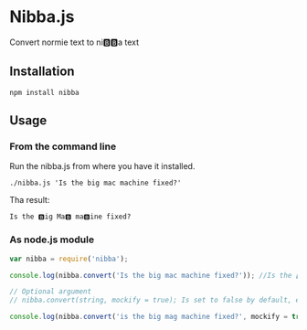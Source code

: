 # Nibba.js

Convert normie text to ni🅱️🅱️a text

## Installation
```
npm install nibba
```
## Usage

### From the command line
Run the nibba.js from where you have it installed.
```
./nibba.js 'Is the big mac machine fixed?'
```
Tha result:
```
Is the 🅱️ig Ma🅱️ ma🅱️ine fixed?
```
### As node.js module
```javascript
var nibba = require('nibba');

console.log(nibba.convert('Is the big mac machine fixed?')); //Is the 🅱️ig Ma🅱️ ma🅱️ine fixed?

// Optional argument
// nibba.convert(string, mockify = true); Is set to false by default, example:

console.log(nibba.convert('is the big mag machine fixed?', mockify = true)); //Is tHe 🅱️Ig mAg mA🅱️HiNe fIxEd?
```
